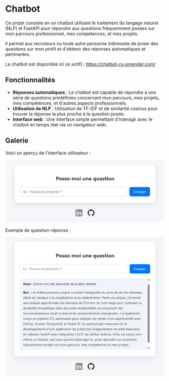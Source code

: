 # Chatbot 

Ce projet consiste en un chatbot utilisant le traitement du langage naturel (NLP) et FastAPI pour répondre aux questions fréquemment posées sur mon parcours professionnel, mes compétences, et mes projets.

Il permet aux recruteurs ou toute autre personne intéressée de poser des questions sur mon profil et d'obtenir des réponses automatiques et pertinentes.

Le chatbot est disponible ici (si actif) : https://chatbot-cv.onrender.com/

## Fonctionnalités

- **Réponses automatiques** : Le chatbot est capable de répondre à une série de questions prédéfinies concernant mon parcours, mes projets, mes compétences, et d'autres aspects professionnels.
- **Utilisation de NLP** : Utilisation de TF-IDF et de similarité cosinus pour trouver la réponse la plus proche à la question posée.
- **Interface web** : Une interface simple permettant d'interagir avec le chatbot en temps réel via un navigateur web.

## Galerie

Voici un aperçu de l'interface utilisateur :

<p align="center">
  <img src="images/image_main.png" alt="Image Main" width="500">
</p>

Exemple de question-réponse :

<p align="center">
  <img src="images/image_projets.png" alt="Image Projets" width="500">
</p>

